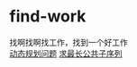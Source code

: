 # find-work
找啊找啊找工作，找到一个好工作  
[动态规划问题](https://www.cnblogs.com/wuyuegb2312/p/3281264.html#q1)
[求最长公共子序列](http://www.cnblogs.com/xudong-bupt/archive/2013/03/15/2959039.html)
